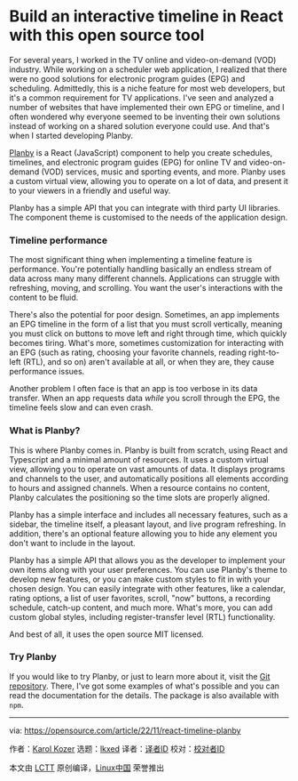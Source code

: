 [#]: subject: "Build an interactive timeline in React with this open source tool"
[#]: via: "https://opensource.com/article/22/11/react-timeline-planby"
[#]: author: "Karol Kozer https://opensource.com/users/karolkozer"
[#]: collector: "lkxed"
[#]: translator: " "
[#]: reviewer: " "
[#]: publisher: " "
[#]: url: " "

Build an interactive timeline in React with this open source tool
======

For several years, I worked in the TV online and video-on-demand (VOD) industry. While working on a scheduler web application, I realized that there were no good solutions for electronic program guides (EPG) and scheduling. Admittedly, this is a niche feature for most web developers, but it's a common requirement for TV applications. I've seen and analyzed a number of websites that have implemented their own EPG or timeline, and I often wondered why everyone seemed to be inventing their own solutions instead of working on a shared solution everyone could use. And that's when I started developing Planby.

[Planby][1] is a React (JavaScript) component to help you create schedules, timelines, and electronic program guides (EPG) for online TV and video-on-demand (VOD) services, music and sporting events, and more. Planby uses a custom virtual view, allowing you to operate on a lot of data, and present it to your viewers in a friendly and useful way.

Planby has a simple API that you can integrate with third party UI libraries. The component theme is customised to the needs of the application design.

### Timeline performance

The most significant thing when implementing a timeline feature is performance. You're potentially handling basically an endless stream of data across many many different channels. Applications can struggle with refreshing, moving, and scrolling. You want the user's interactions with the content to be fluid.

There's also the potential for poor design. Sometimes, an app implements an EPG timeline in the form of a list that you must scroll vertically, meaning you must click on buttons to move left and right through time, which quickly becomes tiring. What's more, sometimes customization for interacting with an EPG (such as rating, choosing your favorite channels, reading right-to-left (RTL), and so on) aren't available at all, or when they are, they cause performance issues.

Another problem I often face is that an app is too verbose in its data transfer. When an app requests data _while_ you scroll through the EPG, the timeline feels slow and can even crash.

### What is Planby?

This is where Planby comes in. Planby is built from scratch, using React and Typescript and a minimal amount of resources. It uses a custom virtual view, allowing you to operate on vast amounts of data. It displays programs and channels to the user, and automatically positions all elements according to hours and assigned channels. When a resource contains no content, Planby calculates the positioning so the time slots are properly aligned.

Planby has a simple interface and includes all necessary features, such as a sidebar, the timeline itself, a pleasant layout, and live program refreshing. In addition, there's an optional feature allowing you to hide any element you don't want to include in the layout.

Planby has a simple API that allows you as the developer to implement your own items along with your user preferences. You can use Planby's theme to develop new features, or you can make custom styles to fit in with your chosen design. You can easily integrate with other features, like a calendar, rating options, a list of user favorites, scroll, "now" buttons, a recording schedule, catch-up content, and much more. What's more, you can add custom global styles, including register-transfer level (RTL) functionality.

And best of all, it uses the open source MIT licensed.

### Try Planby

If you would like to try Planby, or just to learn more about it, visit the [Git repository][1]. There, I've got some examples of what's possible and you can read the documentation for the details. The package is also available with `npm`.

--------------------------------------------------------------------------------

via: https://opensource.com/article/22/11/react-timeline-planby

作者：[Karol Kozer][a]
选题：[lkxed][b]
译者：[译者ID](https://github.com/译者ID)
校对：[校对者ID](https://github.com/校对者ID)

本文由 [LCTT](https://github.com/LCTT/TranslateProject) 原创编译，[Linux中国](https://linux.cn/) 荣誉推出

[a]: https://opensource.com/users/karolkozer
[b]: https://github.com/lkxed
[1]: https://github.com/karolkozer/planby
